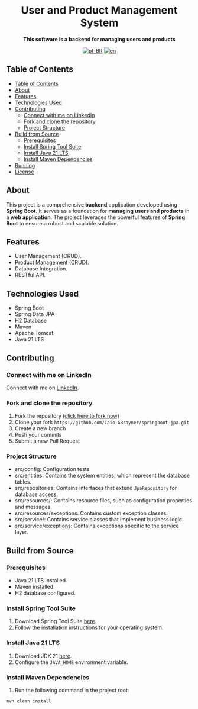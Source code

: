 <div align="center">

<h1 align="center">User and Product Management System</h1>

<p align="center">
    <strong>This software is a backend for managing users and products</strong>
</p>

[![pt-BR](https://img.shields.io/badge/lang-pt--BR-green.svg)](./docs/README.pt-BR.md)
[![en](https://img.shields.io/badge/lang-en-red.svg)](./README.md)

</div>

## Table of Contents

- [Table of Contents](#table-of-contents)
- [About](#-about)
- [Features](#-features)
- [Technologies Used](#-technologies-used)
- [Contributing](#-contributing)
  - [Connect with me on LinkedIn](#-connect-with-me-on-linkedin)
  - [Fork and clone the repository](#-fork-and-clone-the-repository)
  - [Project Structure](#-project-structure)
- [Build from Source](#-build-from-source)
  - [Prerequisites](#prerequisites)
  - [Install Spring Tool Suite](#install-spring-tool-suite)
  - [Install Java 21 LTS](#install-java-21-lts)
  - [Install Maven Dependencies](#install-maven-dependencies)
- [Running](#running)
- [License](#license)

## About
This project is a comprehensive **backend** application developed using **Spring Boot**. It serves as a foundation for **managing users and products** in a **web application**. The project leverages the powerful features of **Spring Boot** to ensure a robust and scalable solution.

## Features

- User Management (CRUD).
- Product Management (CRUD).
- Database Integration.
- RESTful API.

## Technologies Used

- Spring Boot
- Spring Data JPA
- H2 Database
- Maven
- Apache Tomcat
- Java 21 LTS

## Contributing

### Connect with me on LinkedIn

Connect with me on [LinkedIn](https://www.linkedin.com/in/caiogomesbrayner).

### Fork and clone the repository

1. Fork the repository [(click here to fork now)](https://github.com/Caio-GBrayner/springboot-jpa)
2. Clone your fork `https://github.com/Caio-GBrayner/springboot-jpa.git`
3. Create a new branch
4. Push your commits
5. Submit a new Pull Request

### Project Structure

- src/config: Configuration tests
- src/entities: Contains the system entities, which represent the database tables.
- src/repositories: Contains interfaces that extend `JpaRepository` for database access.
- src/resources/: Contains resource files, such as configuration properties and messages.
- src/resources/exceptions: Contains custom exception classes.
- src/service/: Contains service classes that implement business logic.
- src/service/exceptions: Contains exceptions specific to the service layer.

## Build from Source

### Prerequisites

- Java 21 LTS installed.
- Maven installed.
- H2 database configured.

### Install Spring Tool Suite

1. Download Spring Tool Suite [here](https://spring.io/tools).
2. Follow the installation instructions for your operating system.

### Install Java 21 LTS

1. Download JDK 21 [here](https://www.oracle.com/java/technologies/javase-jdk21-downloads.html).
2. Configure the `JAVA_HOME` environment variable.

### Install Maven Dependencies

1. Run the following command in the project root:
```bash
mvn clean install
